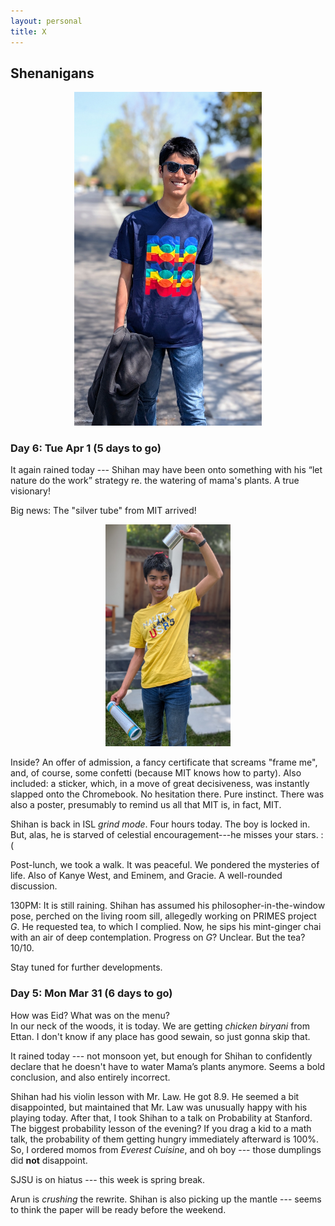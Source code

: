 ```yaml
---
layout: personal
title: X
---
```



## Shenanigans

<center><img src="images/kanungo-mar-2025.jpg" alt="Alt Text" width="300"></center>

### Day 6: Tue Apr 1 (5 days to go)

It again rained today --- Shihan may have been onto something with his “let nature do the work” strategy re. the watering of mama's plants. A true visionary!

Big news: The "silver tube" from MIT arrived! 

<center><img src="images/sk-apr-2025.jpg" alt="Alt Text" width="200"></center>

Inside? An offer of admission, a fancy certificate that screams "frame me", and, of course, some confetti (because MIT knows how to party). 
Also included: a sticker, which, in a move of great decisiveness, was instantly slapped onto the Chromebook. No hesitation there. Pure instinct. 
There was also a poster, presumably to remind us all that MIT is, in fact, MIT.

Shihan is back in ISL _grind mode_. Four hours today. The boy is locked in. But, alas, he is starved of celestial encouragement---he misses your stars. :(

Post-lunch, we took a walk. It was peaceful. We pondered the mysteries of life. Also of Kanye West, and Eminem, and Gracie. A well-rounded discussion.

130PM: It is still raining. Shihan has assumed his philosopher-in-the-window pose, perched on the living room sill, allegedly working on PRIMES project _G_. 
He requested tea, to which I complied. Now, he sips his mint-ginger chai with an air of deep contemplation. Progress on _G_? Unclear. But the tea? 10/10.

Stay tuned for further developments.

### Day 5: Mon Mar 31 (6 days to go)

How was Eid? What was on the menu? <br> 
In our neck of the woods, it is today. We are getting _chicken biryani_ from Ettan. I don't know if any place has good sewain, so just gonna skip that. 

It rained today --- not monsoon yet, but enough for Shihan to confidently declare that he doesn't have to water Mama’s plants anymore. Seems a bold 
conclusion, and also entirely incorrect. 

Shihan had his violin lesson with Mr. Law. He got 8.9. He seemed a bit disappointed, but maintained that Mr. Law was unusually happy with his playing today.
After that, I took Shihan to a talk on Probability at Stanford. The biggest probability lesson of the evening? If you drag a kid to a math talk, the probability 
of them getting hungry immediately afterward is 100%. So, I ordered momos from _Everest Cuisine_, and oh boy --- those dumplings did **not** disappoint.

SJSU is on hiatus --- this week is spring break.

Arun is _crushing_ the rewrite. Shihan is also picking up the mantle --- seems to think the paper will be ready before the weekend. 


